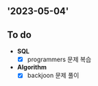 ## '2023-05-04'

## To do

+ **SQL**
    + [x] programmers 문제 복습

+ **Algorithm**
    + [x] backjoon 문제 풀이 
